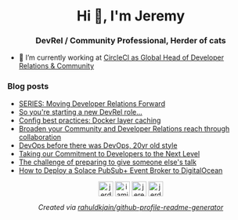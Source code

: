 <h1 align="center">Hi 👋, I'm Jeremy</h1>
<h3 align="center">DevRel / Community Professional, Herder of cats</h3>

- 🔭 I’m currently working at [CircleCI as Global Head of Developer Relations & Community](https://circleci.com)

### Blog posts
<!-- BLOG-POST-LIST:START -->
- [SERIES: Moving Developer Relations Forward](https://dev.to/jerdog/moving-developer-relations-forward-lg5)
- [So you're starting a new DevRel role...](https://dev.to/jerdog/so-youre-starting-a-new-devrel-job-277e)
- [Config best practices: Docker layer caching](https://dev.to/circleci/config-best-practices-docker-layer-caching-3m0)
- [Broaden your Community and Developer Relations reach through collaboration](https://dev.to/jerdog/broaden-your-community-and-developer-relations-reach-through-collaboration-413)
- [DevOps before there was DevOps, 20yr old style](https://dev.to/jerdog/devops-before-there-was-devops-20yr-old-style-3l76)
- [Taking our Commitment to Developers to the Next Level](https://dev.to/solacedevs/taking-our-commitment-to-developers-to-the-next-level-45b6)
- [The challenge of preparing to give someone else's talk](https://dev.to/jerdog/the-challenge-of-preparing-to-give-someone-else-s-talk-3ead)
- [How to Deploy a Solace PubSub+ Event Broker to DigitalOcean](https://dev.to/solacedevs/how-to-deploy-a-solace-pubsub-event-broker-to-digitalocean-1afc)
<!-- BLOG-POST-LIST:END -->

<p align="center">
<a href="https://dev.to/jerdog" target="blank"><img align="center" src="https://cdn.jsdelivr.net/npm/simple-icons@3.0.1/icons/dev-dot-to.svg" alt="jerdog" height="30" width="30" /></a>
<a href="https://twitter.com/iamjerdog" target="blank"><img align="center" src="https://cdn.jsdelivr.net/npm/simple-icons@3.0.1/icons/twitter.svg" alt="iamjerdog" height="30" width="30" /></a>
<a href="https://linkedin.com/in/jeremymeiss" target="blank"><img align="center" src="https://cdn.jsdelivr.net/npm/simple-icons@3.0.1/icons/linkedin.svg" alt="jeremymeiss" height="30" width="30" /></a>
<a href="https://stackoverflow.com/users/jerdog" target="blank"><img align="center" src="https://cdn.jsdelivr.net/npm/simple-icons@3.0.1/icons/stackoverflow.svg" alt="jerdog" height="30" width="30" /></a>
</p>

<p align="center">
<em>Created via <a href="https://github.com/rahuldkjain/github-profile-readme-generator">rahuldkjain/github-profile-readme-generator</a></em>
</p>
